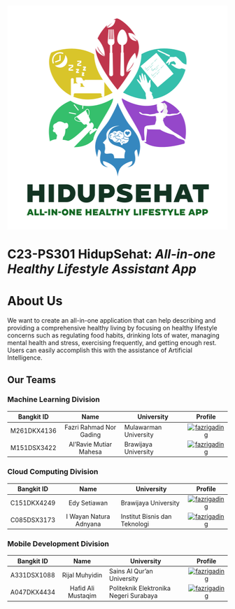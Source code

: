 <p align="center"><img align="center" src="https://raw.githubusercontent.com/Hidup-Sehat/.github/main/profile/Full%20Logo-ldpi.png" alt="HidupSehat Logo" height="512" width="512"/></p>

# C23-PS301 HidupSehat: _All-in-one Healthy Lifestyle Assistant App_

# About Us
We want to create an all-in-one application that can help describing and providing a comprehensive healthy living by focusing on healthy lifestyle concerns such as regulating food habits, drinking lots of water, managing mental health and stress, exercising frequently, and getting enough rest. Users can easily accomplish this with the assistance of Artificial Intelligence.

## Our Teams
### Machine Learning Division
| Bangkit ID | Name | University | Profile |
|:----------:|:----:|--------------|:--------:|
|M261DKX4136|Fazri Rahmad Nor Gading|Mulawarman University|<a href="https://www.linkedin.com/in/fazrigading" target="blank"><img align="center" src="https://raw.githubusercontent.com/gauravghongde/social-icons/9d939e1c5b7ea4a24ac39c3e4631970c0aa1b920/SVG/White/LinkedIN_white.svg" alt="fazrigading" height="30" width="30"/></a>|
|M151DSX3422|Al’Ravie Mutiar Mahesa|Brawijaya University|<a href="https://www.linkedin.com/in/al-ravie-mahesa-a45299216/" target="blank"><img align="center" src="https://raw.githubusercontent.com/gauravghongde/social-icons/9d939e1c5b7ea4a24ac39c3e4631970c0aa1b920/SVG/White/LinkedIN_white.svg" alt="fazrigading" height="30" width="30"/></a>|

### Cloud Computing Division
| Bangkit ID | Name | University | Profile |
|:----------:|:----:|--------------|:--------:|
|C151DKX4249|Edy Setiawan|Brawijaya University|<a href="https://www.linkedin.com/in/e-edsen/" target="blank"><img align="center" src="https://raw.githubusercontent.com/gauravghongde/social-icons/9d939e1c5b7ea4a24ac39c3e4631970c0aa1b920/SVG/White/LinkedIN_white.svg" alt="fazrigading" height="30" width="30"/></a>|
|C085DSX3173|I Wayan Natura Adnyana|Institut Bisnis dan Teknologi|<a href="https://www.linkedin.com/in/natura-adnyana/" target="blank"><img align="center" src="https://raw.githubusercontent.com/gauravghongde/social-icons/9d939e1c5b7ea4a24ac39c3e4631970c0aa1b920/SVG/White/LinkedIN_white.svg" alt="fazrigading" height="30" width="30"/></a>|

### Mobile Development Division
| Bangkit ID | Name | University | Profile |
|:----------:|:----:|--------------|:--------:|
|A331DSX1088|Rijal Muhyidin|Sains Al Qur’an University|<a href="https://www.linkedin.com/in/rijalmyd/" target="blank"><img align="center" src="https://raw.githubusercontent.com/gauravghongde/social-icons/9d939e1c5b7ea4a24ac39c3e4631970c0aa1b920/SVG/White/LinkedIN_white.svg" alt="fazrigading" height="30" width="30"/></a>|
|A047DKX4434|Hafid Ali Mustaqim|Politeknik Elektronika Negeri Surabaya|<a href="https://www.linkedin.com/in/hafid-ali-mustaqim/" target="blank"><img align="center" src="https://raw.githubusercontent.com/gauravghongde/social-icons/9d939e1c5b7ea4a24ac39c3e4631970c0aa1b920/SVG/White/LinkedIN_white.svg" alt="fazrigading" height="30" width="30"/></a>|

<!--

**Here are some ideas to get you started:**

🙋‍♀️ A short introduction - what is your organization all about?
🌈 Contribution guidelines - how can the community get involved?
👩‍💻 Useful resources - where can the community find your docs? Is there anything else the community should know?
🍿 Fun facts - what does your team eat for breakfast?
🧙 Remember, you can do mighty things with the power of [Markdown](https://docs.github.com/github/writing-on-github/getting-started-with-writing-and-formatting-on-github/basic-writing-and-formatting-syntax)
-->
